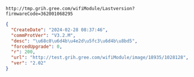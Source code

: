 `http://tmp.grih.gree.com/wifiModule/Lastversion?firmwareCode=362001068295`

```json
{
  "CreateDate": "2024-02-28 08:37:46",
  "commProtVer": "V3.2.M",
  "desc": "\u68c0\u6d4b\u4e2d\u5fc3\u6d4b\u8bd5",
  "forcedUpgrade": 0,
  "r": 200,
  "url": "http://test.grih.gree.com/wifiModule/image/18935/1028128",
  "ver": "2.02"
}
```